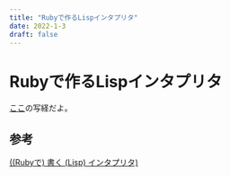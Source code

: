 ```yaml
---
title: "Rubyで作るLispインタプリタ"
date: 2022-1-3
draft: false
---
```

# Rubyで作るLispインタプリタ



[ここ](http://melborne.github.io/2010/11/10/Ruby-Lisp/)の写経だよ。













## 参考



[((Rubyで) 書く (Lisp) インタプリタ)](http://melborne.github.io/2010/11/10/Ruby-Lisp/)
